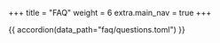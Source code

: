 +++
title = "FAQ"
weight = 6
extra.main_nav = true
+++

{{ accordion(data_path="faq/questions.toml") }}
